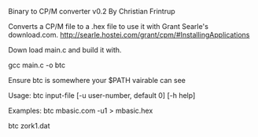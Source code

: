 Binary to CP/M converter v0.2
By Christian Frintrup

Converts a CP/M file to a .hex file to use it with Grant Searle's download.com.
http://searle.hostei.com/grant/cpm/#InstallingApplications

Down load main.c and build it with.
 
 gcc main.c -o btc

Ensure btc is somewhere your $PATH vairable can see

Usage: btc input-file [-u user-number, default 0] [-h help]
 
Examples: btc mbasic.com -u1 > mbasic.hex
          
btc zork1.dat
